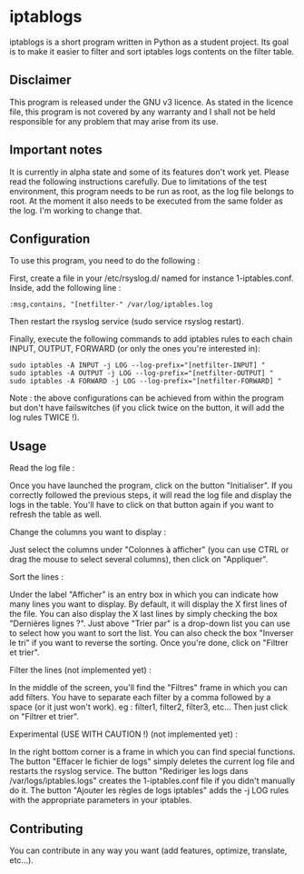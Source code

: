 # iptablogs
iptablogs is a short program written in Python as a student project. Its goal is to make it easier to filter and sort iptables logs contents on the filter table.

## Disclaimer
This program is released under the GNU v3 licence. As stated in the licence file, this program is not covered by any warranty and I shall not be held responsible for any problem that may arise from its use.

## Important notes
It is currently in alpha state and some of its features don't work yet. Please read the following instructions carefully.
Due to limitations of the test environment, this program needs to be run as root, as the log file belongs to root. At the moment it also needs to be executed from the same folder as the log. I'm working to change that.

## Configuration
To use this program, you need to do the following :

First, create a file in your /etc/rsyslog.d/ named for instance 1-iptables.conf.
Inside, add the following line : 

    :msg,contains, "[netfilter-" /var/log/iptables.log

Then restart the rsyslog service (sudo service rsyslog restart).

Finally, execute the following commands to add iptables rules to each chain INPUT, OUTPUT, FORWARD (or only the ones you're interested in):
  
    sudo iptables -A INPUT -j LOG --log-prefix="[netfilter-INPUT] "
    sudo iptables -A OUTPUT -j LOG --log-prefix="[netfilter-OUTPUT] "
    sudo iptables -A FORWARD -j LOG --log-prefix="[netfilter-FORWARD] "
  
Note : the above configurations can be achieved from within the program but don't have failswitches (if you click twice on the button, it will add the log rules TWICE !).

## Usage
Read the log file :

Once you have launched the program, click on the button "Initialiser". If you correctly followed the previous steps, it will read the log file and display the logs in the table. You'll have to click on that button again if you want to refresh the table as well.

Change the columns you want to display : 

Just select the columns under "Colonnes à afficher" (you can use CTRL or drag the mouse to select several columns), then click on "Appliquer".

Sort the lines : 

Under the label "Afficher" is an entry box in which you can indicate how many lines you want to display. By default, it will display the X first lines of the file. You can also display the X last lines by simply checking the box "Dernières lignes ?".
Just above "Trier par" is a drop-down list you can use to select how you want to sort the list. You can also check the box "Inverser le tri" if you want to reverse the sorting.
Once you're done, click on "Filtrer et trier".

Filter the lines (not implemented yet) : 

In the middle of the screen, you'll find the "Filtres" frame in which you can add filters. You have to separate each filter by a comma followed by a space (or it just won't work). 
eg : filter1, filter2, filter3, etc...
Then just click on "Filtrer et trier".

Experimental (USE WITH CAUTION !) (not implemented yet) :

In the right bottom corner is a frame in which you can find special functions.
The button "Effacer le fichier de logs" simply deletes the current log file and restarts the rsyslog service.
The button "Rediriger les logs dans /var/logs/iptables.logs" creates the 1-iptables.conf file if you didn't manually do it.
The button "Ajouter les règles de logs iptables" adds the -j LOG rules with the appropriate parameters in your iptables.

## Contributing
You can contribute in any way you want (add features, optimize, translate, etc...).

